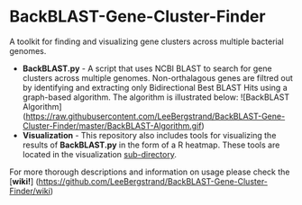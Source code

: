 BackBLAST-Gene-Cluster-Finder
==========================

A toolkit for finding and visualizing gene clusters across multiple bacterial genomes.

- **BackBLAST.py** - A script that uses NCBI BLAST to search for gene clusters across multiple genomes. Non-orthalagous genes are filtred out by identifying and extracting only Bidirectional Best BLAST Hits using a graph-based algorithm. The algorithm is illustrated below:
![BackBLAST Algorithm] (https://raw.githubusercontent.com/LeeBergstrand/BackBLAST-Gene-Cluster-Finder/master/BackBLAST-Algorithm.gif)
- **Visualization** - This repository also includes tools for visualizing the results of **BackBLAST.py** in the form of a R heatmap. These tools are located in the visualization [sub-directory](https://github.com/LeeBergstrand/BackBLAST-Gene-Cluster-Finder/tree/master/Visualization).

For more thorough descriptions and information on usage please check the [**wiki!**] (https://github.com/LeeBergstrand/BackBLAST-Gene-Cluster-Finder/wiki)
